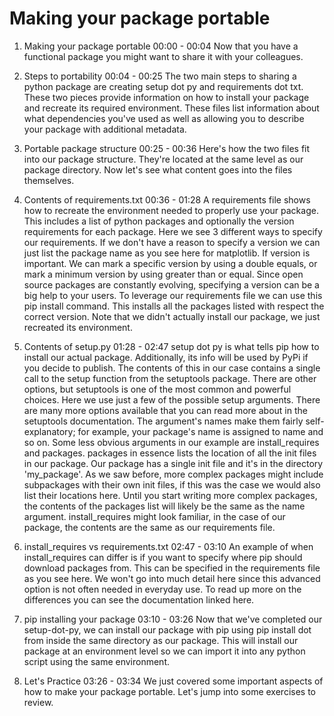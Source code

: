# Making your package portable

1. Making your package portable
00:00 - 00:04
Now that you have a functional package you might want to share it with your colleagues.

2. Steps to portability
00:04 - 00:25
The two main steps to sharing a python package are creating setup dot py and requirements dot txt. These two pieces provide information on how to install your package and recreate its required environment. These files list information about what dependencies you've used as well as allowing you to describe your package with additional metadata.

3. Portable package structure
00:25 - 00:36
Here's how the two files fit into our package structure. They're located at the same level as our package directory. Now let's see what content goes into the files themselves.

4. Contents of requirements.txt
00:36 - 01:28
A requirements file shows how to recreate the environment needed to properly use your package. This includes a list of python packages and optionally the version requirements for each package. Here we see 3 different ways to specify our requirements. If we don't have a reason to specify a version we can just list the package name as you see here for matplotlib. If version is important. We can mark a specific version by using a double equals, or mark a minimum version by using greater than or equal. Since open source packages are constantly evolving, specifying a version can be a big help to your users. To leverage our requirements file we can use this pip install command. This installs all the packages listed with respect the correct version. Note that we didn't actually install our package, we just recreated its environment.

5. Contents of setup.py
01:28 - 02:47
setup dot py is what tells pip how to install our actual package. Additionally, its info will be used by PyPi if you decide to publish. The contents of this in our case contains a single call to the setup function from the setuptools package. There are other options, but setuptools is one of the most common and powerful choices. Here we use just a few of the possible setup arguments. There are many more options available that you can read more about in the setuptools documentation. The argument's names make them fairly self-explanatory; for example, your package's name is assigned to name and so on. Some less obvious arguments in our example are install_requires and packages. packages in essence lists the location of all the init files in our package. Our package has a single init file and it's in the directory 'my_package'. As we saw before, more complex packages might include subpackages with their own init files, if this was the case we would also list their locations here. Until you start writing more complex packages, the contents of the packages list will likely be the same as the name argument. install_requires might look familiar, in the case of our package, the contents are the same as our requirements file.

6. install_requires vs requirements.txt
02:47 - 03:10
An example of when install_requires can differ is if you want to specify where pip should download packages from. This can be specified in the requirements file as you see here. We won't go into much detail here since this advanced option is not often needed in everyday use. To read up more on the differences you can see the documentation linked here.

7. pip installing your package
03:10 - 03:26
Now that we've completed our setup-dot-py, we can install our package with pip using pip install dot from inside the same directory as our package. This will install our package at an environment level so we can import it into any python script using the same environment.

8. Let's Practice
03:26 - 03:34
We just covered some important aspects of how to make your package portable. Let's jump into some exercises to review.

